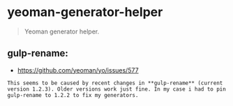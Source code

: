 # yeoman-generator-helper
> Yeoman generator helper.

## gulp-rename:
- https://github.com/yeoman/yo/issues/577

~~~
This seems to be caused by recent changes in **gulp-rename** (current version 1.2.3). Older versions work just fine. In my case i had to pin gulp-rename to 1.2.2 to fix my generators.
~~~
